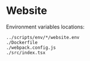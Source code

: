 # Website

Environment variables locations:

```plain
../scripts/env/*/website.env
./Dockerfile
./webpack.config.js
./src/index.tsx
```
